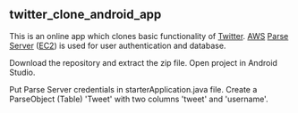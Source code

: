 ## twitter_clone_android_app

This is an online app which clones basic functionality of  [Twitter](https://twitter.com/).
[AWS](https://aws.amazon.com/) [Parse Server]([https://parseplatform.org/](https://parseplatform.org/)) ([EC2](https://docs.aws.amazon.com/AWSEC2/latest/UserGuide/concepts.html)) is used for user authentication and database. 

Download the repository and extract the zip file. Open project in Android Studio.

Put Parse Server credentials in starterApplication.java file. Create a ParseObject (Table) 'Tweet' with two columns 'tweet' and 'username'.



